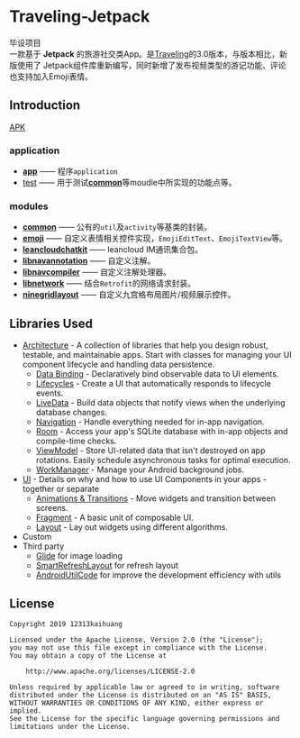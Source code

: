 Traveling-Jetpack
=================
毕设项目<br/>
一款基于 **Jetpack** 的旅游社交类App。是[Traveling](https://github.com/12313kaihuang/Traveling/tree/v1.0)的3.0版本，与版本相比，新版使用了
Jetpack组件库重新编写，同时新增了发布视频类型的游记功能、评论也支持加入Emoji表情。
 
Introduction
------------
[APK](/app/release/)

### application
* [**app**](/app) —— 程序`application`
* [test](/test)  —— 用于测试[**common**](/common)等moudle中所实现的功能点等。
### modules
  * [**common**](/common) —— 公有的`util`及`activity`等基类的封装。
  * [**emoji**](/emoji) —— 自定义表情相关控件实现，`EmojiEditText`、`EmojiTextView`等。
  * [**leancloudchatkit**](/leancloudchatkit) —— leancloud IM通讯集合包。
  * [**libnavannotation**](/libnavannotation) —— 自定义注解。
  * [**libnavcompiler**](/libnavcompiler) —— 自定义注解处理器。
  * [**libnetwork**](/libnetwork) —— 结合`Retrofit`的网络请求封装。
  * [**ninegridlayout**](/ninegridlayout) —— 自定义九宫格布局图片/视频展示控件。
  
Libraries Used
--------------
* [Architecture][10] - A collection of libraries that help you design robust, testable, and
  maintainable apps. Start with classes for managing your UI component lifecycle and handling data
  persistence.
  * [Data Binding][11] - Declaratively bind observable data to UI elements.
  * [Lifecycles][12] - Create a UI that automatically responds to lifecycle events.
  * [LiveData][13] - Build data objects that notify views when the underlying database changes.
  * [Navigation][14] - Handle everything needed for in-app navigation.
  * [Room][16] - Access your app's SQLite database with in-app objects and compile-time checks.
  * [ViewModel][17] - Store UI-related data that isn't destroyed on app rotations. Easily schedule
     asynchronous tasks for optimal execution.
  * [WorkManager][18] - Manage your Android background jobs.
* [UI][30] - Details on why and how to use UI Components in your apps - together or separate
  * [Animations & Transitions][31] - Move widgets and transition between screens.
  * [Fragment][34] - A basic unit of composable UI.
  * [Layout][35] - Lay out widgets using different algorithms.
* Custom
* Third party
  * [Glide][90] for image loading
  * [SmartRefreshLayout][50] for refresh layout
  * [AndroidUtilCode][51] for improve the development efficiency with utils

[0]: https://developer.android.com/jetpack/components
[1]: https://developer.android.com/topic/libraries/support-library/packages#v7-appcompat
[2]: https://developer.android.com/kotlin/ktx
[4]: https://developer.android.com/training/testing/
[10]: https://developer.android.com/jetpack/arch/
[11]: https://developer.android.com/topic/libraries/data-binding/
[12]: https://developer.android.com/topic/libraries/architecture/lifecycle
[13]: https://developer.android.com/topic/libraries/architecture/livedata
[14]: https://developer.android.com/topic/libraries/architecture/navigation/
[16]: https://developer.android.com/topic/libraries/architecture/room
[17]: https://developer.android.com/topic/libraries/architecture/viewmodel
[18]: https://developer.android.com/topic/libraries/architecture/workmanager
[30]: https://developer.android.com/guide/topics/ui
[31]: https://developer.android.com/training/animation/
[34]: https://developer.android.com/guide/components/fragments
[35]: https://developer.android.com/guide/topics/ui/declaring-layout
[90]: https://bumptech.github.io/glide/
[91]: https://kotlinlang.org/docs/reference/coroutines-overview.html
[50]: https://github.com/scwang90/SmartRefreshLayout
[51]: https://github.com/Blankj/AndroidUtilCode
  
License
------------
```
Copyright 2019 12313kaihuang

Licensed under the Apache License, Version 2.0 (the "License");
you may not use this file except in compliance with the License.
You may obtain a copy of the License at

    http://www.apache.org/licenses/LICENSE-2.0

Unless required by applicable law or agreed to in writing, software
distributed under the License is distributed on an "AS IS" BASIS,
WITHOUT WARRANTIES OR CONDITIONS OF ANY KIND, either express or implied.
See the License for the specific language governing permissions and
limitations under the License.
```
